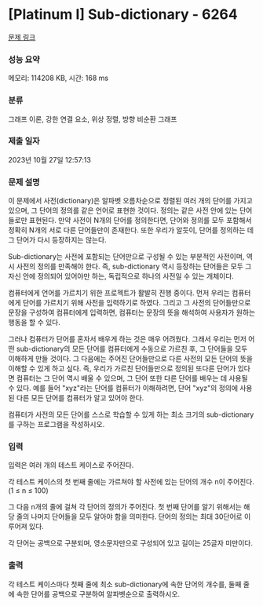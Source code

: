 # [Platinum I] Sub-dictionary - 6264 

[문제 링크](https://www.acmicpc.net/problem/6264) 

### 성능 요약

메모리: 114208 KB, 시간: 168 ms

### 분류

그래프 이론, 강한 연결 요소, 위상 정렬, 방향 비순환 그래프

### 제출 일자

2023년 10월 27일 12:57:13

### 문제 설명

<p>이 문제에서 사전(dictionary)은 알파벳 오름차순으로 정렬된 여러 개의 단어를 가지고 있으며, 그 단어의 정의를 같은 언어로 표현한 것이다. 정의는 같은 사전 안에 있는 단어들로만 표현된다. 만약 사전이 N개의 단어를 정의한다면, 단어와 정의를 모두 포함해서 정확히 N개의 서로 다른 단어들만이 존재한다. 또한 우리가 알듯이, 단어를 정의하는 데 그 단어가 다시 등장하지는 않는다.</p>

<p>Sub-dictionary는 사전에 포함되는 단어만으로 구성될 수 있는 부분적인 사전이며, 역시 사전의 정의를 만족해야 한다. 즉, sub-dictionary 역시 등장하는 단어들은 모두 그 자신 안에 정의되어 있어야만 하는, 독립적으로 하나의 사전일 수 있는 개체이다.</p>

<p>컴퓨터에게 언어를 가르치기 위한 프로젝트가 활발히 진행 중이다. 먼저 우리는 컴퓨터에게 단어를 가르치기 위해 사전을 입력하기로 하였다. 그리고 그 사전의 단어들만으로 문장을 구성하여 컴퓨터에게 입력하면, 컴퓨터는 문장의 뜻을 해석하여 사용자가 원하는 행동을 할 수 있다.</p>

<p>그러나 컴퓨터가 단어를 혼자서 배우게 하는 것은 매우 어려웠다. 그래서 우리는 먼저 어떤 sub-dictionary의 모든 단어를 컴퓨터에게 수동으로 가르친 후, 그 단어들을 모두 이해하게 만들 것이다. 그 다음에는 주어진 단어들만으로 다른 사전의 모든 단어의 뜻을 이해할 수 있게 하고 싶다. 즉, 우리가 가르친 단어들만으로 정의된 또다른 단어가 있다면 컴퓨터는 그 단어 역시 배울 수 있으며, 그 단어 또한 다른 단어를 배우는 데 사용될 수 있다. 예를 들어 "xyz"라는 단어를 컴퓨터가 이해하려면, 단어 "xyz"의 정의에 사용된 다른 모든 단어를 컴퓨터가 알고 있어야 한다.</p>

<p>컴퓨터가 사전의 모든 단어를 스스로 학습할 수 있게 하는 최소 크기의 sub-dictionary를 구하는 프로그램을 작성하시오.</p>

### 입력 

 <p>입력은 여러 개의 테스트 케이스로 주어진다.</p>

<p>각 테스트 케이스의 첫 번째 줄에는 가르쳐야 할 사전에 있는 단어의 개수 n이 주어진다. (1 ≤ n ≤ 100)</p>

<p>그 다음 n개의 줄에 걸쳐 각 단어의 정의가 주어진다. 첫 번째 단어를 알기 위해서는 해당 줄의 나머지 단어들을 모두 알아야 함을 의미한다. 단어의 정의는 최대 30단어로 이루어져 있다.</p>

<p>각 단어는 공백으로 구분되며, 영소문자만으로 구성되어 있고 길이는 25글자 미만이다.</p>

### 출력 

 <p>각 테스트 케이스마다 첫째 줄에 최소 sub-dictionary에 속한 단어의 개수를, 둘째 줄에 속한 단어를 공백으로 구분하여 알파벳순으로 출력하시오.</p>

